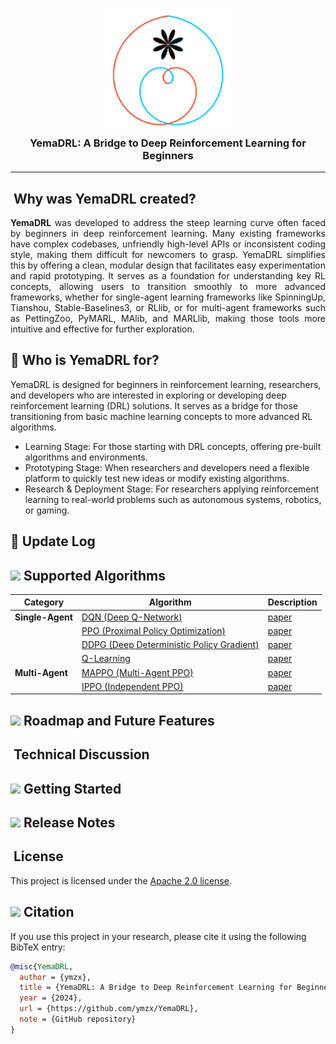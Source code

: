 <p align="center">
  <img src="https://github.com/ymzx/YemaDRL/raw/master/assets/DRL-LOGO.png" alt="DRL Logo" width="200"/>
</p>

<h3 align="center" style="margin-top: -10px;"><strong>YemaDRL: A Bridge to Deep Reinforcement Learning for Beginners</strong></h3>

---

## <img title="" src="https://user-images.githubusercontent.com/48054808/157795569-9fc77c85-732f-4870-9be0-99a7fe2cff27.png" alt="" width="20"> Why was YemaDRL created?

<p align="justify">
  <strong>YemaDRL</strong> was developed to address the steep learning curve often faced by beginners in deep reinforcement learning. Many existing frameworks have complex codebases, unfriendly high-level APIs or inconsistent coding style, making them difficult for newcomers to grasp. YemaDRL simplifies this by offering a clean, modular design that facilitates easy experimentation and rapid prototyping. It serves as a foundation for understanding key RL concepts, allowing users to transition smoothly to more advanced frameworks, whether for single-agent learning frameworks like SpinningUp, Tianshou, Stable-Baselines3, or RLlib, or for multi-agent frameworks such as PettingZoo, PyMARL, MAlib, and MARLlib, making those tools more intuitive and effective for further exploration.
</p>


## 👫 Who is YemaDRL for? 
YemaDRL is designed for beginners in reinforcement learning, researchers, and developers who are interested in exploring or developing deep reinforcement learning (DRL) solutions. It serves as a bridge for those transitioning from basic machine learning concepts to more advanced RL algorithms.
- Learning Stage: For those starting with DRL concepts, offering pre-built algorithms and environments.
- Prototyping Stage: When researchers and developers need a flexible platform to quickly test new ideas or modify existing algorithms.
- Research & Deployment Stage: For researchers applying reinforcement learning to real-world problems such as autonomous systems, robotics, or gaming.


## 🚀 Update Log



## <img src="https://user-images.githubusercontent.com/48054808/157793354-6e7f381a-0aa6-4bb7-845c-9acf2ecc05c3.png" width="20"/> Supported Algorithms

| **Category**           | **Algorithm**                            | **Description**                                                      |
|------------------------|------------------------------------------|----------------------------------------------------------------------|
| **Single-Agent**        | [DQN (Deep Q-Network)](https://github.com/ymzx/YemaDRL/tree/master/yema_drl/dqn)                     |  [paper](https://arxiv.org/pdf/1710.02298.pdf)    |
|                        | [PPO (Proximal Policy Optimization)](https://github.com/ymzx/YemaDRL/tree/master/yema_drl/ppo-continuous)        |  [paper](https://arxiv.org/pdf/1707.06347.pdf)  |
|                        | [DDPG (Deep Deterministic Policy Gradient)](https://github.com/ymzx/YemaDRL/tree/master/yema_drl/ddpg) |  [paper](https://arxiv.org/pdf/1509.02971.pdf)                   |
|                        | [Q-Learning](https://github.com/ymzx/YemaDRL/tree/master/yema_drl/q-learning)                               |   [paper](https://link.springer.com/article/10.1007/BF00992698)     |
| **Multi-Agent**         | [MAPPO (Multi-Agent PPO)](https://github.com/ymzx/YemaDRL/tree/master/yema_drl/mappo)                  |   [paper](https://arxiv.org/pdf/1509.02971.pdf)      |
|                        | [IPPO (Independent PPO)](https://github.com/ymzx/YemaDRL/tree/master/yema_drl/ippo)                   |  [paper](https://arxiv.org/pdf/2103.01955v1) |



## <img src="https://user-images.githubusercontent.com/48054808/157799599-e6a66855-bac6-4e75-b9c0-96e13cb9612f.png" width="20"/> Roadmap and Future Features

## <img title="" src="https://user-images.githubusercontent.com/48054808/157800467-2a9946ad-30d1-49a9-b9db-ba33413d9c90.png" alt="" width="20"> Technical Discussion


## <img src="https://user-images.githubusercontent.com/48054808/157828296-d5eb0ccb-23ea-40f5-9957-29853d7d13a9.png" width="20"/> Getting Started
## <img src="https://user-images.githubusercontent.com/48054808/157835981-ef6057b4-6347-4768-8fcc-cd07fcc3d8b0.png" width="20"/> Release Notes

## <img title="" src="https://user-images.githubusercontent.com/48054808/157835345-f5d24128-abaf-4813-b793-d2e5bdc70e5a.png" alt="" width="20"> License

This project is licensed under the [Apache 2.0 license](LICENSE).

## <img src="https://user-images.githubusercontent.com/48054808/157835276-9aab9d1c-1c46-446b-bdd4-5ab75c5cfa48.png" width="20"/> Citation

If you use this project in your research, please cite it using the following BibTeX entry:

```bibtex
@misc{YemaDRL,
  author = {ymzx},
  title = {YemaDRL: A Bridge to Deep Reinforcement Learning for Beginners},
  year = {2024},
  url = {https://github.com/ymzx/YemaDRL},
  note = {GitHub repository}
}